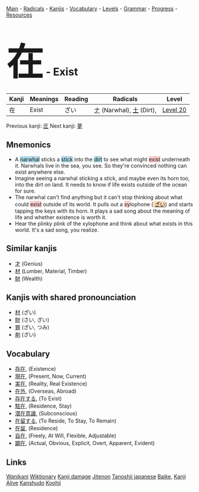 <style> bigfont {font-size: 100px}</style>
[Main](../README.md) -
[Radicals](../radicals.md) -
[Kanjis](../kanjis.md) -
[Vocabulary](../vocabulary.md) -
[Levels](../levels.md) -
[Grammar](../grammar.md) - 
[Progress](../progress.md) -
[Resources](../resources.md)
# <bigfont> 在</bigfont> - Exist 

| Kanji | Meanings | Reading | Radicals | Level |
| --- | --- | --- | --- | --- |
| 在 | Exist | ざい | [ナ](../radicals/ナ.md) (Narwhal), [土](../radicals/土.md) (Dirt),  | [Level 20](../levels/wk_level20.md) |

Previous kanji: [圧](圧.md) Next kanji: [夢](夢.md) 

## Mnemonics
 * A <span style="background-color:#ADD8E6"> narwhal</span> sticks a <span style="background-color:#ADD8E6"> stick</span> into the <span style="background-color:#ADD8E6"> dirt</span> to see what might <span style="background-color:#ffcccb"> exist</span> underneath it. Narwhals live in the sea, you see. So they're convinced nothing can exist anywhere else.
* Imagine seeing a narwhal sticking a stick, and maybe even its horn too, into the dirt on land. It needs to know if life exists outside of the ocean for sure.
* The narwhal can't find anything but it can't stop thinking about what could <span style="background-color:#ffcccb"> exist</span> outside of its world. It pulls out a <span style="background-color:#ffcccb"> xy</span>lophone (<span style="background-color:#fed8b1"> [ざい](https://jisho.org/search/ざい)</span>) and starts tapping the keys with its horn. It plays a sad song about the meaning of life and whether existence is worth it.
* Hear the plinky plink of the xylophone and think about what exists in this world. It's a sad song, you realize.


## Similar kanjis
 * [才](才.md) (Genius)
* [材](材.md) (Lumber, Material, Timber)
* [財](財.md) (Wealth)



## Kanjis with shared pronounciation
 * [材](材.md) (ざい)
* [財](財.md) (さい, ざい)
* [罪](罪.md) (ざい, つみ)
* [剤](剤.md) (ざい)



## Vocabulary
 * [存在](../vocabulary/在.md), (Existence)
* [現在](../vocabulary/在.md), (Present, Now, Current)
* [実在](../vocabulary/在.md), (Reality, Real Existence)
* [在外](../vocabulary/在.md), (Overseas, Abroad)
* [存在する](../vocabulary/在.md), (To Exist)
* [駐在](../vocabulary/在.md), (Residence, Stay)
* [潜在意識](../vocabulary/在.md), (Subconscious)
* [在留する](../vocabulary/在.md), (To Reside, To Stay, To Remain)
* [在留](../vocabulary/在.md), (Residence)
* [自在](../vocabulary/在.md), (Freely, At Will, Flexible, Adjustable)
* [顕在](../vocabulary/在.md), (Actual, Obvious, Explicit, Overt, Apparent, Evident)




## Links 


[Wanikani](https://www.wanikani.com/kanji/在)
[Wiktionary](https://en.wiktionary.org/wiki/在)
[Kanji damage](http://www.kanjidamage.com/kanji/search?utf8=✓&q=在)
[Jitenon](https://jitenon.com/kanji/在)
[Tanoshii japanese](https://www.tanoshiijapanese.com/dictionary/kanji.cfm?k=在)
[Baike](https://baike.baidu.com/item/在),
[Kanji Alive](https://app.kanjialive.com/在)
[Kanshudo](https://www.kanshudo.com/searchmn?q=在)
[Koohii](https://kanji.koohii.com/study/kanji/在)

